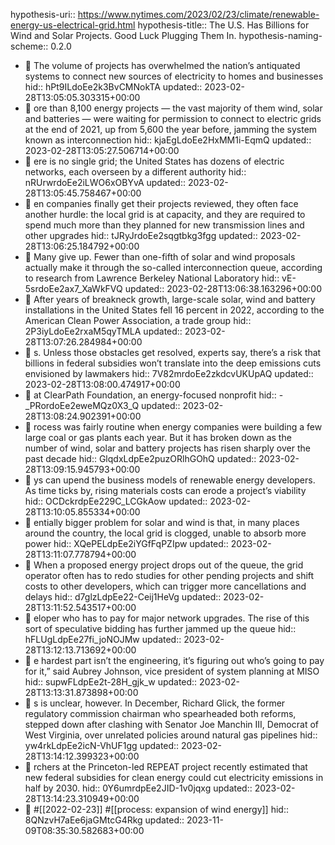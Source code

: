 hypothesis-uri:: https://www.nytimes.com/2023/02/23/climate/renewable-energy-us-electrical-grid.html
hypothesis-title:: The U.S. Has Billions for Wind and Solar Projects. Good Luck Plugging Them In.
hypothesis-naming-scheme:: 0.2.0

- 📌 The volume of projects has overwhelmed the nation’s antiquated systems to connect new sources of electricity to homes and businesses
  hid:: hPt9ILdoEe2k3BvCMNokTA
  updated:: 2023-02-28T13:05:05.303315+00:00
- 📌 ore than 8,100 energy projects — the vast majority of them wind, solar and batteries — were waiting for permission to connect to electric grids at the end of 2021, up from 5,600 the year before, jamming the system known as interconnection
  hid:: kjaEgLdoEe2HxMM1i-EqmQ
  updated:: 2023-02-28T13:05:27.506714+00:00
- 📌 ere is no single grid; the United States has dozens of electric networks, each overseen by a different authority
  hid:: nRUrwrdoEe2iLWO6xOBYvA
  updated:: 2023-02-28T13:05:45.758467+00:00
- 📌 en companies finally get their projects reviewed, they often face another hurdle: the local grid is at capacity, and they are required to spend much more than they planned for new transmission lines and other upgrades
  hid:: tJRyJrdoEe2sqgtbkg3fgg
  updated:: 2023-02-28T13:06:25.184792+00:00
- 📌 Many give up. Fewer than one-fifth of solar and wind proposals actually make it through the so-called interconnection queue, according to research from Lawrence Berkeley National Laboratory
  hid:: vE-5srdoEe2ax7_XaWkFVQ
  updated:: 2023-02-28T13:06:38.163296+00:00
- 📌 After years of breakneck growth, large-scale solar, wind and battery installations in the United States fell 16 percent in 2022, according to the American Clean Power Association, a trade group
  hid:: 2P3iyLdoEe2rxaM5qyTMLA
  updated:: 2023-02-28T13:07:26.284984+00:00
- 📌 s. Unless those obstacles get resolved, experts say, there’s a risk that billions in federal subsidies won’t translate into the deep emissions cuts envisioned by lawmakers
  hid:: 7V82mrdoEe2zkdcvUKUpAQ
  updated:: 2023-02-28T13:08:00.474917+00:00
- 📌 at ClearPath Foundation, an energy-focused nonprofit
  hid:: -_PRordoEe2eweMQz0X3_Q
  updated:: 2023-02-28T13:08:24.902391+00:00
- 📌 rocess was fairly routine when energy companies were building a few large coal or gas plants each year. But it has broken down as the number of wind, solar and battery projects has risen sharply over the past decade
  hid:: GlqdxLdpEe2puzORlhGOhQ
  updated:: 2023-02-28T13:09:15.945793+00:00
- 📌 ys can upend the business models of renewable energy developers. As time ticks by, rising materials costs can erode a project’s viability
  hid:: OCDckrdpEe229C_LCGkAow
  updated:: 2023-02-28T13:10:05.855334+00:00
- 📌 entially bigger problem for solar and wind is that, in many places around the country, the local grid is clogged, unable to absorb more power
  hid:: XQePELdpEe2iYGfFqPZIpw
  updated:: 2023-02-28T13:11:07.778794+00:00
- 📌 When a proposed energy project drops out of the queue, the grid operator often has to redo studies for other pending projects and shift costs to other developers, which can trigger more cancellations and delays
  hid:: d7glzLdpEe22-Ceij1HeVg
  updated:: 2023-02-28T13:11:52.543517+00:00
- 📌 eloper who has to pay for major network upgrades. The rise of this sort of speculative bidding has further jammed up the queue
  hid:: hFLUgLdpEe27fi_joNOJMw
  updated:: 2023-02-28T13:12:13.713692+00:00
- 📌 e hardest part isn’t the engineering, it’s figuring out who’s going to pay for it,” said Aubrey Johnson, vice president of system planning at MISO
  hid:: supwFLdpEe2t-28H_gjk_w
  updated:: 2023-02-28T13:13:31.873898+00:00
- 📌 s is unclear, however. In December, Richard Glick, the former regulatory commission chairman who spearheaded both reforms, stepped down after clashing with Senator Joe Manchin III, Democrat of West Virginia, over unrelated policies around natural gas pipelines
  hid:: yw4rkLdpEe2icN-VhUF1gg
  updated:: 2023-02-28T13:14:12.399323+00:00
- 📌 rchers at the Princeton-led REPEAT project recently estimated that new federal subsidies for clean energy could cut electricity emissions in half by 2030.
  hid:: 0Y6umrdpEe2JID-1v0jqxg
  updated:: 2023-02-28T13:14:23.310949+00:00
- 📝  #[[2022-02-23]] #[[process: expansion of wind energy]]
  hid:: 8QNzvH7aEe6jaGMtcG4Rkg
  updated:: 2023-11-09T08:35:30.582683+00:00